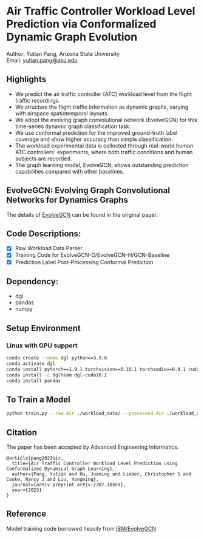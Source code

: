 # Air Traffic Controller Workload Level Prediction via Conformalized Dynamic Graph Evolution
Author: Yutian Pang, Arizona State University <br>
Email: yutian.pang@asu.edu

## Highlights
- We predict the air traffic controller (ATC) workload level from the flight traffic recordings. 
- We structure the flight traffic information as dynamic graphs, varying with airspace spatiotemporal layouts. 
- We adopt the evolving graph convolutional network (EvolveGCN) for this time-series dynamic graph classification task. 
- We use conformal prediction for the improved ground-truth label coverage and show higher accuracy than simple classification.  
- The workload experimental data is collected through real-world human ATC controllers' experiments, where both traffic conditions and human subjects are recorded.
- The graph learning model, EvolveGCN, shows outstanding prediction capabilities compared with other baselines. 

## EvolveGCN: Evolving Graph Convolutional Networks for Dynamics Graphs
The details of [EvolveGCN](https://arxiv.org/abs/1902.10191) can be found in the original paper. 

## Code Descriptions:
- [x] Raw Workload Data Parser
- [x] Training Code for EvolveGCN-O/EvolveGCN-H/GCN-Baseline
- [x] Prediction Label Post-Processing Conformal Prediction

## Dependency:
* dgl
* pandas
* numpy

## Setup Environment
### Linux with GPU support
```bash
conda create --name dgl python==3.9.0
conda activate dgl
conda install pytorch==1.9.1 torchvision==0.10.1 torchaudio==0.9.1 cudatoolkit=10.2 -c pytorch
conda install -c dglteam dgl-cuda10.2
conda install pandas
```
## To Train a Model
```bash
python train.py --raw-dir ./workload_data/ --processed-dir ./workload_data/processed --eval-class-id 0 --gpu 7
```

## Citation
The paper has been accepted by Advanced Engineering Informatics. 
```
@article{pang2023air,
  title={Air Traffic Controller Workload Level Prediction using Conformalized Dynamical Graph Learning},
  author={Pang, Yutian and Hu, Jueming and Lieber, Christopher S and Cooke, Nancy J and Liu, Yongming},
  journal={arXiv preprint arXiv:2307.10559},
  year={2023}
}
```

## Reference
Model training code borrowed heavily from [IBM/EvolveGCN](https://github.com/IBM/EvolveGCN)  
